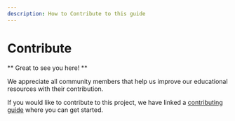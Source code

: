 ```yaml
---
description: How to Contribute to this guide
---
```


# Contribute

** Great to see you here! **

We appreciate all community members that help us improve our educational resources with their contribution.

If you would like to contribute to this project, we have linked a [contributing guide](contributing-guide/README) where you can get started.

